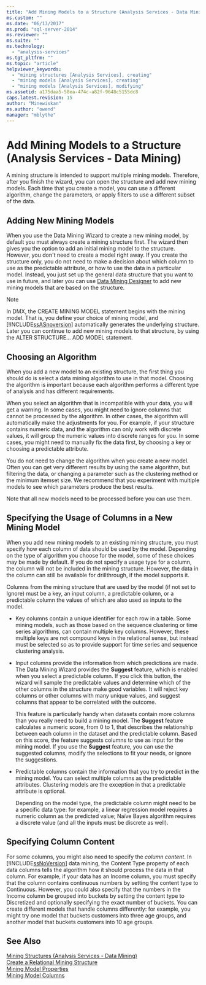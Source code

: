 ```yaml
---
title: "Add Mining Models to a Structure (Analysis Services - Data Mining) | Microsoft Docs"
ms.custom: ""
ms.date: "06/13/2017"
ms.prod: "sql-server-2014"
ms.reviewer: ""
ms.suite: ""
ms.technology: 
  - "analysis-services"
ms.tgt_pltfrm: ""
ms.topic: "article"
helpviewer_keywords: 
  - "mining structures [Analysis Services], creating"
  - "mining models [Analysis Services], creating"
  - "mining models [Analysis Services], modifying"
ms.assetid: a175daa5-58ea-474c-a82f-9648c5155dc8
caps.latest.revision: 15
author: "Minewiskan"
ms.author: "owend"
manager: "mblythe"
---
```

# Add Mining Models to a Structure (Analysis Services - Data Mining)
  A mining structure is intended to support multiple mining models. Therefore, after you finish the wizard, you can open the structure and add new mining models. Each time that you create a model, you can use a different algorithm, change the parameters, or apply filters to use a different subset of the data.  
  
## Adding New Mining Models  
 When you use the Data Mining Wizard to create a new mining model, by default you must always create a mining structure first. The wizard then gives you the option to add an initial mining model to the structure. However, you don't need to create a model right away. If you create the structure only, you do not need to make a decision about which column to use as the predictable attribute, or how to use the data in a particular model. Instead, you just set up the general data structure that you want to use in future, and later you can use [Data Mining Designer](data-mining/data-mining-designer.md) to add new mining models that are based on the structure.  
  
> [!NOTE]  
>  In DMX, the CREATE MINING MODEL statement  begins with the mining model. That is, you define your choice of mining model, and [!INCLUDE[ssASnoversion](../includes/ssasnoversion-md.md)] automatically generates the underlying structure. Later you can continue to add new mining models to that structure, by using the ALTER STRUCTURE… ADD MODEL statement.  
  
## Choosing an Algorithm  
 When you add a new model to an existing structure, the first thing you should do is select a data mining algorithm to use in that model. Choosing the algorithm is important because each algorithm performs a different type of analysis and has different requirements.  
  
 When you select an algorithm that is incompatible with your data, you will get a warning. In some cases, you might need to ignore columns that cannot be processed by the algorithm. In other cases, the algorithm will automatically make the adjustments for you. For example, if your structure contains numeric data, and the algorithm can only work with discrete values, it will group the numeric values into discrete ranges for you. In some cases, you might need to manually fix the data first, by choosing a key or choosing a predictable attribute.  
  
 You do not need to change the algorithm when you create a new model. Often you can get very different results by using the same algorithm, but filtering the data, or changing a parameter such as the clustering method or the minimum itemset size. We recommend that you experiment with multiple models to see which parameters produce the best results.  
  
 Note that all new models need to be processed before you can use them.  
  
## Specifying the Usage of Columns in a New Mining Model  
 When you add new mining models to an existing mining structure, you must specify how each column of data should be used by the model. Depending on the type of algorithm you choose for the model, some of these choices may be made by default. If you do not specify a usage type for a column, the column will not be included in the mining structure. However, the data in the column can still be available for drillthrough, if the model supports it.  
  
 Columns from the mining structure that are used by the model (if not set to Ignore) must be a key, an input column, a predictable column, or a predictable column the values of which are also used as inputs to the model.  
  
-   Key columns contain a unique identifier for each row in a table. Some mining models, such as those based on the sequence clustering or time series algorithms, can contain multiple key columns. However, these multiple keys are not compound keys in the relational sense, but instead must be selected so as to provide support for time series and sequence clustering analysis.  
  
-   Input columns provide the information from which predictions are made. The Data Mining Wizard provides the **Suggest** feature, which is enabled when you select a predictable column. If you click this button, the wizard will sample the predictable values and determine which of the other columns in the structure make good variables. It will reject key columns or other columns with many unique values, and suggest columns that appear to be correlated with the outcome.  
  
     This feature is particularly handy when datasets contain more columns than you really need to build a mining model. The **Suggest** feature calculates a numeric score, from 0 to 1, that describes the relationship between each column in the dataset and the predictable column. Based on this score, the feature suggests columns to use as input for the mining model. If you use the **Suggest** feature, you can use the suggested columns, modify the selections to fit your needs, or ignore the suggestions.  
  
-   Predictable columns contain the information that you try to predict in the mining model. You can select multiple columns as the predictable attributes. Clustering models are the exception in that a predictable attribute is optional.  
  
     Depending on the model type, the predictable column might need to be a specific data type: for example, a linear regression model requires a numeric column as the predicted value; Naïve Bayes algorithm requires a discrete value (and all the inputs must be discrete as well).  
  
## Specifying Column Content  
 For some columns, you might also need to specify the *column content*. In [!INCLUDE[ssNoVersion](../includes/ssnoversion-md.md)] data mining, the Content Type property of each data columns tells the algorithm how it should process the data in that column. For example, if your data has an Income column, you must specify that the column contains continuous numbers by setting the content type to Continuous. However, you could also specify that the numbers in the Income column be grouped into buckets by setting the content type to Discretized and optionally specifying the exact number of buckets. You can create different models that handle columns differently: for example, you might try one model that buckets customers into three age groups, and another model that buckets customers into 10 age groups.  
  
## See Also  
 [Mining Structures &#40;Analysis Services - Data Mining&#41;](data-mining/mining-structures-analysis-services-data-mining.md)   
 [Create a Relational Mining Structure](data-mining/create-a-relational-mining-structure.md)   
 [Mining Model Properties](data-mining/mining-model-properties.md)   
 [Mining Model Columns](data-mining/mining-model-columns.md)  
  
  